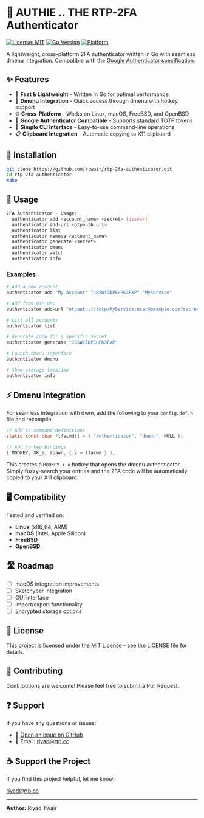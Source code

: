 # 🔐 AUTHIE .. THE RTP-2FA Authenticator

[![License: MIT](https://img.shields.io/badge/License-MIT-yellow.svg)](https://opensource.org/licenses/MIT)
[![Go Version](https://img.shields.io/badge/Go-1.20+-blue.svg)](https://golang.org/)
[![Platform](https://img.shields.io/badge/Platform-Linux%20%7C%20macOS%20%7C%20FreeBSD%20%7C%20OpenBSD-lightgrey.svg)](https://github.com/rtwair/rtp-2fa-authenticator)

A lightweight, cross-platform 2FA authenticator written in Go with seamless dmenu integration. Compatible with the [Google Authenticator specification](https://github.com/google/google-authenticator/wiki/Key-Uri-Format).

## ✨ Features

- 🚀 **Fast & Lightweight** - Written in Go for optimal performance
- 🔧 **Dmenu Integration** - Quick access through dmenu with hotkey support
- 🌐 **Cross-Platform** - Works on Linux, macOS, FreeBSD, and OpenBSD
- 📱 **Google Authenticator Compatible** - Supports standard TOTP tokens
- 🎯 **Simple CLI Interface** - Easy-to-use command-line operations
- 📋 **Clipboard Integration** - Automatic copying to X11 clipboard

## 🚀 Installation

```bash
git clone https://github.com/rtwair/rtp-2fa-authenticator.git
cd rtp-2fa-authenticator
make
```

## 📖 Usage

```bash
2FA Authenticator - Usage:
  authenticator add <account_name> <secret> [issuer]
  authenticator add-url <otpauth_url>
  authenticator list
  authenticator remove <account_name>
  authenticator generate <secret>
  authenticator dmenu
  authenticator watch
  authenticator info
```

### Examples

```bash
# Add a new account
authenticator add "My Account" "JBSWY3DPEHPK3PXP" "MyService"

# Add from OTP URL
authenticator add-url "otpauth://totp/MyService:user@example.com?secret=JBSWY3DPEHPK3PXP&issuer=MyService"

# List all accounts
authenticator list

# Generate code for a specific secret
authenticator generate "JBSWY3DPEHPK3PXP"

# Launch dmenu interface
authenticator dmenu

# Show storage location
authenticator info
```

## ⚡ Dmenu Integration

For seamless integration with dwm, add the following to your `config.def.h` file and recompile:

```c
// Add to command definitions
static const char *tfacmd[] = { "authenticator", "dmenu", NULL };

// Add to key bindings
{ MODKEY, XK_e, spawn, {.v = tfacmd } },
```

This creates a `MODKEY + e` hotkey that opens the dmenu authenticator. Simply fuzzy-search your entries and the 2FA code will be automatically copied to your X11 clipboard.

## 🖥️ Compatibility

Tested and verified on:
- **Linux** (x86_64, ARM)
- **macOS** (Intel, Apple Silicon)
- **FreeBSD**
- **OpenBSD**

## 🛣️ Roadmap

- [ ] macOS integration improvements
- [ ] Sketchybar integration
- [ ] GUI interface
- [ ] Import/export functionality
- [ ] Encrypted storage options

## 📄 License

This project is licensed under the MIT License - see the [LICENSE](LICENSE) file for details.

## 🤝 Contributing

Contributions are welcome! Please feel free to submit a Pull Request.

## ❓ Support

If you have any questions or issues:
- 🐛 [Open an issue on GitHub](https://github.com/rtwair/rtp-2fa-authenticator/issues)
- 📧 Email: riyad@rtp.cc

## ☕ Support the Project

If you find this project helpful, let me know!

riyad@rtp.cc

---

**Author:** Riyad Twair
